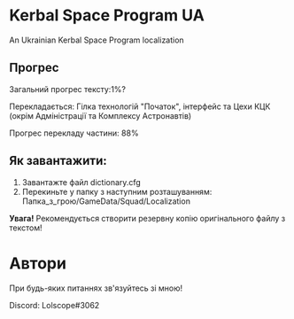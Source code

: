 # Kerbal Space Program UA
An Ukrainian Kerbal Space Program localization

## Прогрес
Загальний прогрес тексту:1%?



Перекладається: Гілка технологій "Початок", інтерфейс та Цехи КЦК (окрім Адміністрації та Комплексу Астронавтів)

Прогрес перекладу частини: 88%

## Як завантажити:
1. Завантажте файл dictionary.cfg
2. Перекиньте у папку з наступним розташуванням: Папка_з_грою/GameData/Squad/Localization

<b>Увага!</b> Рекомендується створити резервну копію оригінального файлу з текстом!
# Автори
При будь-яких питаннях зв'язуйтесь зі мною!

Discord: Lolscope#3062

